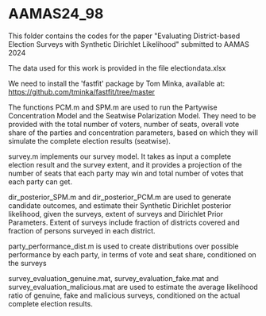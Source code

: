 # AAMAS24_98
This folder contains the codes for the paper "Evaluating District-based Election Surveys with Synthetic Dirichlet Likelihood" submitted to AAMAS 2024

The data used for this work is provided in the file electiondata.xlsx

We need to install the 'fastfit' package by Tom Minka, available at:  https://github.com/tminka/fastfit/tree/master

The functions PCM.m and SPM.m are used to run the Partywise Concentration Model and the Seatwise Polarization Model. They need to be provided with the total number of voters, number of seats, overall vote share of the parties and concentration parameters, based on which they will simulate the complete election results (seatwise).

survey.m implements our survey model. It takes as input a complete election result and the survey extent, and it provides a projection of the number of seats that each party may win and total number of votes that each party can get.

dir_posterior_SPM.m and dir_posterior_PCM.m are used to generate candidate outcomes, and estimate their Synthetic Dirichlet posterior likelihood, given the surveys, extent of surveys and Dirichlet Prior Parameters. Extent of surveys include fraction of districts covered and fraction of persons surveyed in each district.

party_performance_dist.m is used to create distributions over possible performance by each party, in terms of vote and seat share, conditioned on the surveys

survey_evaluation_genuine.mat, survey_evaluation_fake.mat and survey_evaluation_malicious.mat are used to estimate the average likelihood ratio of genuine, fake and malicious surveys, conditioned on the actual complete election results.


